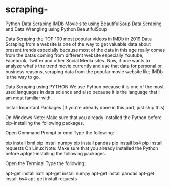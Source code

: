 # scraping-
Python Data Scraping IMDb Movie site using BeautifulSoup
Data Scraping and Data Wrangling using Python BeautifulSoup

Data Scraping the TOP 100 most popular videos in IMDb in 2019
Data Scraping from a website is one of the way to get valuable data about present trends especially because most of the data in this age really comes from the datas coming from different website especially Youtube, Facebook, Twitter and other Social Media sites.
Now, if one wants to analyze what's the trend movie currently and use that data for personal or business reasons, scraping data from the popular movie website like IMDb is the way to go.

Data Scraping using PYTHON
We use Python because it is one of the most used languages in data science and also because it is the language that I am most familiar with.

Install Important Packages
(If you're already done in this part, just skip this)

On Windows
Note: Make sure that you already installed the Python before pip-installing the following packages.

Open Command Prompt or cmd
Type the following:

pip install lxml
pip install numpy
pip install pandas
pip install bs4
pip install requests
On Linux
Note: Make sure that you already installed the Python before aptget-installing the following packages.

Open the Terminal
Type the following:

apt-get install lxml
apt-get install numpy
apt-get install pandas
apt-get install bs4
apt-get install requests
